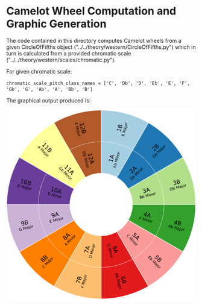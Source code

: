 # Camelot Wheel Computation and Graphic Generation

The code contained in this directory computes Camelot wheels from a given CircleOfFifths object ("../../theory/western/CircleOfFifths.py") which in turn is calculated from a provided chromatic scale ("../../theory/western/scales/chromatic.py").

For given chromatic scale:
```
chromatic_scale_pitch_class_names = ['C', 'Db', 'D', 'Eb', 'E', 'F', 'Gb', 'G', 'Ab', 'A', 'Bb', 'B']
```
The graphical output produced is:

![Computed Camelot Wheel](CamelotWheel.png "Computed Camelot Wheel")
